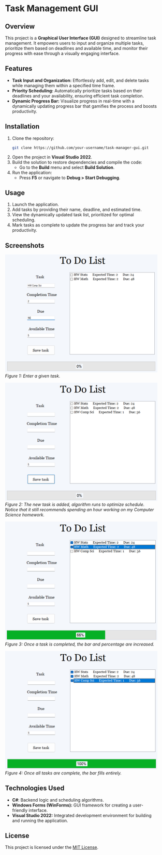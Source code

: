 # Task Management GUI

## Overview
This project is a **Graphical User Interface (GUI)** designed to streamline task management. It empowers users to input and organize multiple tasks, prioritize them based on deadlines and available time, and monitor their progress with ease through a visually engaging interface.

## Features
- **Task Input and Organization:** Effortlessly add, edit, and delete tasks while managing them within a specified time frame.
- **Priority Scheduling:** Automatically prioritize tasks based on their deadlines and your availability, ensuring efficient task completion.
- **Dynamic Progress Bar:** Visualize progress in real-time with a dynamically updating progress bar that gamifies the process and boosts productivity.

## Installation
1. Clone the repository:
   ```bash
   git clone https://github.com/your-username/task-manager-gui.git
   ```
2. Open the project in **Visual Studio 2022**.
3. Build the solution to restore dependencies and compile the code:
   - Go to the **Build** menu and select **Build Solution**.
4. Run the application:
   - Press **F5** or navigate to **Debug > Start Debugging**.

## Usage
1. Launch the application.
2. Add tasks by providing their name, deadline, and estimated time.
3. View the dynamically updated task list, prioritized for optimal scheduling.
4. Mark tasks as complete to update the progress bar and track your productivity.

## Screenshots
![Task Manager Main Screen](./images/Screen_one.png)
*Figure 1: Enter a given task.*

![Dynamic Progress Bar](./images/Screen_two.png)
*Figure 2: The new task is added, algorithm runs to optimize schedule. Notice that it still recommends spending an hour working on my Computer Science homework.*

![Dynamic Progress Bar](./images/Screen_three.png)
*Figure 3: Once a task is completed, the bar and percentage are increased.*

![Dynamic Progress Bar](./images/Final_screen.png)
*Figure 4: Once all tasks are complete, the bar fills entirely.*

## Technologies Used
- **C#**: Backend logic and scheduling algorithms.
- **Windows Forms (WinForms):** GUI framework for creating a user-friendly interface.
- **Visual Studio 2022:** Integrated development environment for building and running the application.

## License
This project is licensed under the [MIT License](./LICENSE).

